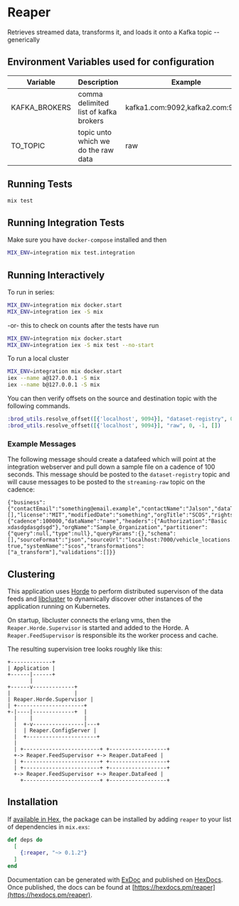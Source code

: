# Reaper

Retrieves streamed data, transforms it, and loads it onto a Kafka topic -- generically

## Environment Variables used for configuration

| Variable | Description | Example |
| -------- | ----------- | ------- |
| KAFKA_BROKERS | comma delimited list of kafka brokers | kafka1.com:9092,kafka2.com:9092 |
| TO_TOPIC | topic unto which we do the raw data | raw |

## Running Tests

```bash
mix test
```

## Running Integration Tests

Make sure you have `docker-compose` installed and then
```bash
MIX_ENV=integration mix test.integration
```

## Running Interactively

To run in series:

```bash
MIX_ENV=integration mix docker.start
MIX_ENV=integration iex -S mix
```

-or- this to check on counts after the tests have run

```bash
MIX_ENV=integration mix docker.start
MIX_ENV=integration iex -S mix test --no-start
```

To run a local cluster

```bash
MIX_ENV=integration mix docker.start
iex --name a@127.0.0.1 -S mix
iex --name b@127.0.0.1 -S mix
```

You can then verify offsets on the source and destination topic with the following commands.

```elixir
:brod_utils.resolve_offset([{'localhost', 9094}], "dataset-registry", 0, -1, [])
:brod_utils.resolve_offset([{'localhost', 9094}], "raw", 0, -1, [])
```

### Example Messages

The following message should create a datafeed which will point at the integration webserver and pull down a sample file on a cadence of 100 seconds.  This message should be posted to the `dataset-registry` topic and will cause messages to be posted to the `streaming-raw` topic on the cadence:
```
{"business":{"contactEmail":"something@email.example","contactName":"Jalson","dataTitle":"Stuff","description":"dataset","homepage":"","keywords":[],"license":"MIT","modifiedDate":"something","orgTitle":"SCOS","rights":""},"id":"Reaper","technical":{"cadence":100000,"dataName":"name","headers":{"Authorization":"Basic xdasdgdasgdsgd"},"orgName":"Sample_Organization","partitioner":{"query":null,"type":null},"queryParams":{},"schema":[],"sourceFormat":"json","sourceUrl":"localhost:7000/vehicle_locations.json","stream": true,"systemName":"scos","transformations":["a_transform"],"validations":[]}}
```

## Clustering

This application uses [Horde](https://hexdocs.pm/horde/api-reference.html) to perform distributed supervison of the data feeds and [libcluster](https://hexdocs.pm/libcluster/readme.html) to dynamically discover other instances of the application running on Kubernetes.

On startup, libcluster connects the erlang vms, then the `Reaper.Horde.Supervisor` is started and added to the Horde. A `Reaper.FeedSupervisor` is responsible its the worker process and cache.

The resulting supervision tree looks roughly like this:
```
+-------------+
| Application |
+------|------+
       |
+------v-------------+
|                    |
| Reaper.Horde.Supervisor |
| +---------------------+
+-|----|-------------+  |
  |    |                |
  |  +-v----------------|---+
  |  | Reaper.ConfigServer |
  |  +----------------------+
  |
  | +------------------------+ +------------------+
  +-> Reaper.FeedSupervisor +-> Reaper.DataFeed |
  | +------------------------+ +------------------+
  | +------------------------+ +------------------+
  +-> Reaper.FeedSupervisor +-> Reaper.DataFeed |
    +------------------------+ +------------------+
```


## Installation

If [available in Hex](https://hex.pm/docs/publish), the package can be installed
by adding `reaper` to your list of dependencies in `mix.exs`:

```elixir
def deps do
  [
    {:reaper, "~> 0.1.2"}
  ]
end
```

Documentation can be generated with [ExDoc](https://github.com/elixir-lang/ex_doc)
and published on [HexDocs](https://hexdocs.pm). Once published, the docs can
be found at [https://hexdocs.pm/reaper](https://hexdocs.pm/reaper).
